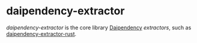 # daipendency-extractor

_daipendency-extractor_ is the core library [Daipendency](https://crates.io/crates/daipendency) _extractors_,
such as [daipendency-extractor-rust](https://crates.io/crates/daipendency-extractor-rust).

